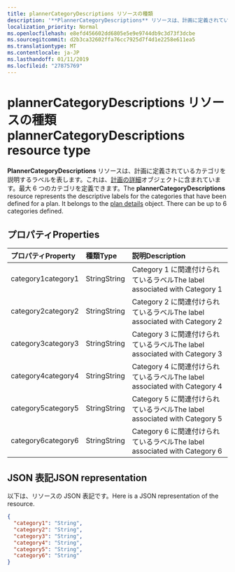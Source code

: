 ```yaml
---
title: plannerCategoryDescriptions リソースの種類
description: '**PlannerCategoryDescriptions** リソースは、計画に定義されているカテゴリを説明するラベルを表します。これは、計画の詳細オブジェクトに含まれています。最大 6 つのカテゴリを定義できます。 '
localization_priority: Normal
ms.openlocfilehash: e8efd456602dd6805e5e9e9744db9c3d73f3dcbe
ms.sourcegitcommit: d2b3ca32602ffa76cc7925d7f4d1e2258e611ea5
ms.translationtype: MT
ms.contentlocale: ja-JP
ms.lasthandoff: 01/11/2019
ms.locfileid: "27875769"
---
```

# <a name="plannercategorydescriptions-resource-type"></a><span data-ttu-id="c5d65-105">plannerCategoryDescriptions リソースの種類</span><span class="sxs-lookup"><span data-stu-id="c5d65-105">plannerCategoryDescriptions resource type</span></span>

<span data-ttu-id="c5d65-p102">**PlannerCategoryDescriptions** リソースは、計画に定義されているカテゴリを説明するラベルを表します。これは、[計画の詳細](plannerplandetails.md)オブジェクトに含まれています。最大 6 つのカテゴリを定義できます。</span><span class="sxs-lookup"><span data-stu-id="c5d65-p102">The **plannerCategoryDescriptions** resource represents the descriptive labels for the categories that have been defined for a plan. It belongs to the [plan details](plannerplandetails.md) object. There can be up to 6 categories defined.</span></span> 


## <a name="properties"></a><span data-ttu-id="c5d65-109">プロパティ</span><span class="sxs-lookup"><span data-stu-id="c5d65-109">Properties</span></span>
| <span data-ttu-id="c5d65-110">プロパティ</span><span class="sxs-lookup"><span data-stu-id="c5d65-110">Property</span></span>     | <span data-ttu-id="c5d65-111">種類</span><span class="sxs-lookup"><span data-stu-id="c5d65-111">Type</span></span>   |<span data-ttu-id="c5d65-112">説明</span><span class="sxs-lookup"><span data-stu-id="c5d65-112">Description</span></span>|
|:---------------|:--------|:----------|
|<span data-ttu-id="c5d65-113">category1</span><span class="sxs-lookup"><span data-stu-id="c5d65-113">category1</span></span>|<span data-ttu-id="c5d65-114">String</span><span class="sxs-lookup"><span data-stu-id="c5d65-114">String</span></span>|<span data-ttu-id="c5d65-115">Category 1 に関連付けられているラベル</span><span class="sxs-lookup"><span data-stu-id="c5d65-115">The label associated with Category 1</span></span>|
|<span data-ttu-id="c5d65-116">category2</span><span class="sxs-lookup"><span data-stu-id="c5d65-116">category2</span></span>|<span data-ttu-id="c5d65-117">String</span><span class="sxs-lookup"><span data-stu-id="c5d65-117">String</span></span>|<span data-ttu-id="c5d65-118">Category 2 に関連付けられているラベル</span><span class="sxs-lookup"><span data-stu-id="c5d65-118">The label associated with Category 2</span></span>|
|<span data-ttu-id="c5d65-119">category3</span><span class="sxs-lookup"><span data-stu-id="c5d65-119">category3</span></span>|<span data-ttu-id="c5d65-120">String</span><span class="sxs-lookup"><span data-stu-id="c5d65-120">String</span></span>|<span data-ttu-id="c5d65-121">Category 3 に関連付けられているラベル</span><span class="sxs-lookup"><span data-stu-id="c5d65-121">The label associated with Category 3</span></span>|
|<span data-ttu-id="c5d65-122">category4</span><span class="sxs-lookup"><span data-stu-id="c5d65-122">category4</span></span>|<span data-ttu-id="c5d65-123">String</span><span class="sxs-lookup"><span data-stu-id="c5d65-123">String</span></span>|<span data-ttu-id="c5d65-124">Category 4 に関連付けられているラベル</span><span class="sxs-lookup"><span data-stu-id="c5d65-124">The label associated with Category 4</span></span>|
|<span data-ttu-id="c5d65-125">category5</span><span class="sxs-lookup"><span data-stu-id="c5d65-125">category5</span></span>|<span data-ttu-id="c5d65-126">String</span><span class="sxs-lookup"><span data-stu-id="c5d65-126">String</span></span>|<span data-ttu-id="c5d65-127">Category 5 に関連付けられているラベル</span><span class="sxs-lookup"><span data-stu-id="c5d65-127">The label associated with Category 5</span></span>|
|<span data-ttu-id="c5d65-128">category6</span><span class="sxs-lookup"><span data-stu-id="c5d65-128">category6</span></span>|<span data-ttu-id="c5d65-129">String</span><span class="sxs-lookup"><span data-stu-id="c5d65-129">String</span></span>|<span data-ttu-id="c5d65-130">Category 6 に関連付けられているラベル</span><span class="sxs-lookup"><span data-stu-id="c5d65-130">The label associated with Category 6</span></span>|

## <a name="json-representation"></a><span data-ttu-id="c5d65-131">JSON 表記</span><span class="sxs-lookup"><span data-stu-id="c5d65-131">JSON representation</span></span>
<span data-ttu-id="c5d65-132">以下は、リソースの JSON 表記です。</span><span class="sxs-lookup"><span data-stu-id="c5d65-132">Here is a JSON representation of the resource.</span></span>

<!-- {
  "blockType": "resource",
  "optionalProperties": [

  ],
  "@odata.type": "microsoft.graph.plannerCategoryDescriptions"
}-->

```json
{
  "category1": "String",
  "category2": "String",
  "category3": "String",
  "category4": "String",
  "category5": "String",
  "category6": "String"
}

```

<!-- uuid: 8fcb5dbc-d5aa-4681-8e31-b001d5168d79
2015-10-25 14:57:30 UTC -->
<!-- {
  "type": "#page.annotation",
  "description": "plannerCategoryDescriptions resource",
  "keywords": "",
  "section": "documentation",
  "tocPath": ""
}-->
